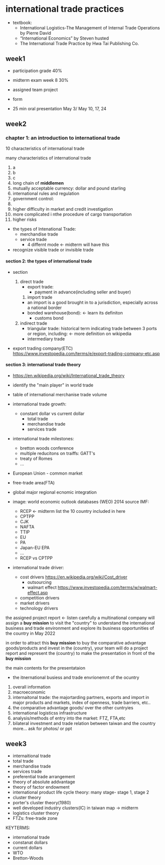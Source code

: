 # international trade practices

- textbook:
  - International Logistics-The Management of Internal Trade Operations by Pierre David
  - “International Economics” by Steven husted
  - The International Trade Practice by Hwa Tai Publishing Co.

## week1

- participation grade 40%
- midterm exam week 8 30%

- assigned team project
- form
- 25 min oral presentation May 3/ May 10, 17, 24

## week2

### chapter 1: an introduction to international trade

10 characteristics of international trade

many characteristics of international trade

1. a
2. b
3. c
4. long chain of **middlemen**
5. mutually acceptable currency: dollar and pound starling
6. international rules and regulation
7. government control:
8.
9. higher difficulty in market and credit investigation
10. more complicated i nthe procedure of cargo transportation
11. higher risks

- the types of Intenational Trade:
  - merchandise trade
  - service trade
    - 4 differnt mode <- midterm will have this
- recognize visible trade or invisible trade

#### section 2: the types of international trade

- section

  1. direct trade
     - export trade:
       - payment in advance(including seller and buyer)
     1. import trade
     - an import is a good brought in to a jurisdiction, especially across a national border
     - bonded warehouse(bond): <- learn its definiton
       - customs bond
  2. indirect trade
     - triangular trade: historical term indicating trade between 3 ports or region, including: <- more definition on wikipedia
     - intermediary trade

- export trading company(ETC) https://www.investopedia.com/terms/e/export-trading-company-etc.asp

#### section 3: international trade theory

- https://en.wikipedia.org/wiki/International_trade_theory
- identify the "main player" in world trade
- table of international merchanise trade volume
- international trade growth:
  - constant dollar vs current dollar
    - total trade
    - merchandise trade
    - services trade
- international trade milestones:
  - bretton woods conference
  - multiple reducitons on traiffs: GATT's
  - treaty of Romes
  - ...
- European Union - common market
- free-trade area(FTA)
- global major regional ecnomic integration
- image: world economic outlook databases (WEO) 2014 source IMF:

  - RCEP <- midterm list the 10 country included in here
  - CPTPP
  - CJK
  - NAFTA
  - TTIP
  - EU
  - PA
  - Japan-EU EPA
  - ...
  - RCEP vs CPTPP

- international trade driver:
  - cost drivers https://en.wikipedia.org/wiki/Cost_driver
    - outsourcing
    - walmart effect https://www.investopedia.com/terms/w/walmart-effect.asp
  - competition drivers
  - market drivers
  - technology drivers

the assigned project report <- listen carefully
a multinational company will assign a **buy mission** to visit the "country" to understand the international business and trade environment and explore its business opportunities of the country in May 2022

in order to attract this **buy mission** to buy the comparative advantage goods/products and invest in the (country), your team will do a project report and represent the (country) to make the presentation in front of the **buy mission**

the main contents for the presentataion

- the itnernational busiess and trade envrionemnt of the ocuntry

1. overall information
2. macroeconomic
3. internaitonal trade: the majortarding partners, exports and import in major products and markets, index of openness, trade barriers, etc..
4. the comparative advantage goods/ over the other cuntryies
5. international logisticss infrastructure
6. analysis/methods of entry into the market: FTZ, FTA,etc
7. bilateral investment and trade relation between taiwan and the country
   more...
   ask for photos/ or ppt

## week3

- internaitional trade
- total trade
- merchandise trade
- services trade
- preferential trade arrangement
- theory of absolute addvantage
- theory of factor endowment
- international product life cycle theory: many stage- stage 1, stage 2
- cluster theory
- porter's cluster theory(1980)
- well developed industry clusters(IC) in taiwan map -> midterm
- logistics cluster theory
- FTZs: free-trade zone

KEYTERMS:
- international trade
- constanat dollars
- current dollars 
- WTO
- Bretton-Woods
